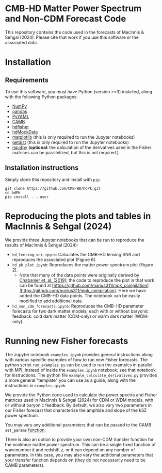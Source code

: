 # CMB-HD Matter Power Spectrum and Non-CDM Forecast Code

This repository contains the code used in the forecasts of MacInnis & Sehgal (2024). Please cite that work if you use this software or the associated data.

# Installation

## Requirements

To use this software, you must have Python (version >=3) installed, along with the following Python packages:
- [NumPy](https://numpy.org/)
- [pandas](https://pandas.pydata.org/)
- [PyYAML](https://pyyaml.org/wiki/PyYAMLDocumentation)
- [CAMB](https://camb.readthedocs.io/en/latest/)
- [hdfisher](https://github.com/CMB-HD/hdfisher)
- [hdMockData](https://github.com/CMB-HD/hdMockData)
- [matplotlib](https://matplotlib.org/) (this is only required to run the Jupyter notebooks)
- [getdist](https://getdist.readthedocs.io/en/latest/intro.html) (this is only required to run the Jupyter notebooks)
- [mpi4py](https://mpi4py.readthedocs.io/en/stable/) (__optional__: the calculation of the derivatives used in the Fisher matrices can be parallelized, but this is not required.)

## Installation instructions

Simply clone this repository and install with `pip`:

```
git clone https://github.com/CMB-HD/hdPk.git
cd hdPk
pip install . --user
```

# Reproducing the plots and tables in MacInnis & Sehgal (2024)

We provide three Jupyter notebooks that can be run to reproduce the results of MacInnis & Sehgal (2024):
- `hd_lensing_snr.ipynb`: Calculates the CMB-HD lensing SNR and reproduces the associated plot (Figure 6).
- `hd_pk_plot.ipynb`: Reproduces the matter power spectrum plot (Figure 2).
  - Note that many of the data points were originally derived by [Chabanier et. al. (2019)](https://arxiv.org/abs/1905.08103); the code to reproduce the plot in that work can be found at [https://github.com/marius311/mpk_compilation](https://github.com/marius311/mpk_compilation). Here we have added the CMB-HD data points. The notebook can be easily modified to add additional data.
- `hd_non_cdm_forecasts.ipynb`: Reproduces the CMB-HD parameter forecasts for two dark matter models, each with or without baryonic feedback: cold dark matter (CDM-only) or warm dark matter (WDM-only). 


# Running new Fisher forecasts

The Jupyter notebook `examples.ipynb` provides general instructions along with various specific examples of how to run new Fisher forecasts. The python script `run_examples.py` can be used to run the examples in parallel with MPI, instead of inside the `examples.ipynb` notebook; see that notebook for instructions. The python file `example_calculate_derivatives.py` provides a more general "template" you can use as a guide, along with the instructions in `examples.ipynb`. 

We provide the Python code used to calculate the power spectra and Fisher matrices used in MacInnis & Sehgal (2024) for CDM or WDM models, with or without baryonic feedback. By default, we also vary two parameters in our Fisher forecast that characterize the ampltide and slope of the kSZ power spectrum.

You may vary any additional parameters that can be passed to the CAMB `set_params` [function](https://camb.readthedocs.io/en/latest/camb.html#camb.set_params). 

There is also an option to provide your own non-CDM transfer function for the nonlinear matter power spectrum. This can be a single fixed function of wavenumber $k$ and redshift $z$, or it can depend on any number of parameters. In this case, you may also vary the additional parameters that your transfer function depends on (they do not necessarily need to be CAMB parameters). 


